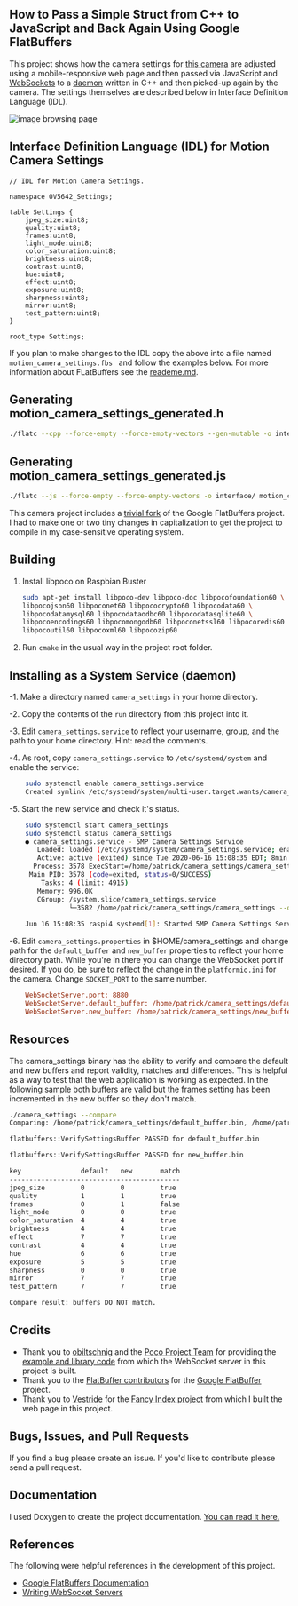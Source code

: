 How to Pass a Simple Struct from C++ to JavaScript and Back Again Using Google FlatBuffers
------------------------------------------------------------------------------------------
This project shows how the camera settings for [this camera](https://github.com/patrickmoffitt/5mp_motion_camera/) 
are adjusted using a mobile-responsive web page and then passed via JavaScript and 
[WebSockets](https://en.wikipedia.org/wiki/WebSocket) to a [daemon](https://en.wikipedia.org/wiki/Daemon_(computing)) 
written in C++ and then picked-up again by the camera. The settings themselves are described below in Interface 
Definition Language (IDL). 

![image browsing page](images/camera_settings.jpg) 

Interface Definition Language (IDL) for Motion Camera Settings
--------------------------------------------------------------
```idl
// IDL for Motion Camera Settings.

namespace OV5642_Settings;

table Settings {
    jpeg_size:uint8;
    quality:uint8;
    frames:uint8;
    light_mode:uint8;
    color_saturation:uint8;
    brightness:uint8;
    contrast:uint8;
    hue:uint8;
    effect:uint8;
    exposure:uint8;
    sharpness:uint8;
    mirror:uint8;
    test_pattern:uint8;
}

root_type Settings;
```
If you plan to make changes to the IDL copy the above into a file named `motion_camera_settings.fbs ` and follow the
examples below. For more information about FLatBuffers see the 
[reademe.md](https://github.com/patrickmoffitt/flatbuffers/).

Generating motion_camera_settings_generated.h
---------------------------------------------
```bash
./flatc --cpp --force-empty --force-empty-vectors --gen-mutable -o interface/ motion_camera_settings.fbs 
```
Generating motion_camera_settings_generated.js
----------------------------------------------
```bash
./flatc --js --force-empty --force-empty-vectors -o interface/ motion_camera_settings.fbs 
```
This camera project includes a [trivial fork](https://github.com/patrickmoffitt/flatbuffers/) of the Google 
FlatBuffers project. I had to make one or two tiny changes in capitalization to get the project to compile in my 
case-sensitive operating system.

Building
--------
1. Install libpoco on Raspbian Buster
   ```bash
   sudo apt-get install libpoco-dev libpoco-doc libpocofoundation60 \
   libpocojson60 libpoconet60 libpococrypto60 libpocodata60 \
   libpocodatamysql60 libpocodataodbc60 libpocodatasqlite60 \
   libpocoencodings60 libpocomongodb60 libpoconetssl60 libpocoredis60 \
   libpocoutil60 libpocoxml60 libpocozip60
   
   ```
2. Run `cmake` in the usual way in the project root folder.

Installing as a System Service (daemon)
---------------------------------------
-1. Make a directory named `camera_settings` in your home directory.

-2. Copy the contents of the `run` directory from this project into it.

-3. Edit `camera_settings.service` to reflect your username, group, and the path to your home directory. Hint: read
the comments.

-4. As root, copy `camera_settings.service` to `/etc/systemd/system` and enable the 
service:
```bash
    sudo systemctl enable camera_settings.service
    Created symlink /etc/systemd/system/multi-user.target.wants/camera_settings.service → /etc/systemd/system/camera_settings.service.
```

-5. Start the new service and check it's status.
```bash
    sudo systemctl start camera_settings
    sudo systemctl status camera_settings
    ● camera_settings.service - 5MP Camera Settings Service
       Loaded: loaded (/etc/systemd/system/camera_settings.service; enabled; vendor preset: enabled)
       Active: active (exited) since Tue 2020-06-16 15:08:35 EDT; 8min ago
      Process: 3578 ExecStart=/home/patrick/camera_settings/camera_settings --daemon --pidfile camera_settings.pid (code=exited, status=0/SUCCES
     Main PID: 3578 (code=exited, status=0/SUCCESS)
        Tasks: 4 (limit: 4915)
       Memory: 996.0K
       CGroup: /system.slice/camera_settings.service
               └─3582 /home/patrick/camera_settings/camera_settings --daemon --pidfile camera_settings.pid
    
    Jun 16 15:08:35 raspi4 systemd[1]: Started 5MP Camera Settings Service.
```

-6. Edit `camera_settings.properties` in $HOME/camera_settings and change path for the `default_buffer` and
`new_buffer` properties to reflect your home directory path. While you're in there you can change the WebSocket port
if desired. If you do, be sure to reflect the change in the `platformio.ini` for the camera. Change `SOCKET_PORT`
to the same number.
```ini
    WebSocketServer.port: 8880
    WebSocketServer.default_buffer: /home/patrick/camera_settings/default_buffer.bin
    WebSocketServer.new_buffer: /home/patrick/camera_settings/new_buffer.bin
```   

Resources
---------
The camera_settings binary has the ability to verify and compare the default and new buffers and report validity, 
matches and differences. This is helpful as a way to test that the web application is working as expected. In the 
following sample both buffers are valid but the frames setting has been incremented in the new buffer so they don't
match.
```bash
./camera_settings --compare
Comparing: /home/patrick/camera_settings/default_buffer.bin, /home/patrick/camera_settings/new_buffer.bin

flatbuffers::VerifySettingsBuffer PASSED for default_buffer.bin

flatbuffers::VerifySettingsBuffer PASSED for new_buffer.bin

key               default   new       match     
-------------------------------------------
jpeg_size         0         0         true      
quality           1         1         true      
frames            0         1         false     
light_mode        0         0         true      
color_saturation  4         4         true      
brightness        4         4         true      
effect            7         7         true      
contrast          4         4         true      
hue               6         6         true      
exposure          5         5         true      
sharpness         0         0         true      
mirror            7         7         true      
test_pattern      7         7         true      

Compare result: buffers DO NOT match.

```

Credits
-------
- Thank you to [obiltschnig](https://github.com/obiltschnig) and the [Poco Project Team](https://pocoproject.org/) for
providing the [example and library code](https://github.com/pocoproject/poco/tree/master/Net/samples/WebSocketServer) 
from which the WebSocket server in this project is built. 
- Thank you to the [FlatBuffer contributors](https://github.com/google/flatbuffers/graphs/contributors) for the 
[Google FlatBuffer](https://github.com/google/flatbuffers) project.
- Thank you to [Vestride](https://github.com/Vestride) for the [Fancy Index project](https://github.com/Vestride/fancy-index)
from which I built the web page in this project.

Bugs, Issues, and Pull Requests
------------------------------
If you find a bug please create an issue. If you'd like to contribute please send a pull request.

Documentation
-------------
I used Doxygen to create the project documentation. [You can read it here.](https://patrickmoffitt.github.io/camera_settings/)

References
----------
The following were helpful references in the development of this project.

- [Google FlatBuffers Documentation](https://google.github.io/flatbuffers/)
- [Writing WebSocket Servers](https://developer.mozilla.org/en-US/docs/Web/API/WebSockets_API/Writing_WebSocket_servers)
